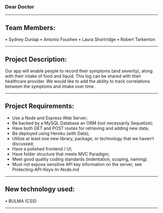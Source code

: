 ### Dear Doctor
***
## Team Members:
• Sydney Dunlap
• Antonio Foushee
• Laura Shortridge 
• Robert Tarkenton	
***
## Project Description:
Our app will enable people to record their symptoms (and severity), along with their intake of food and liquid. This log can be shared with their healthcare provider.
We would like to add the ability to track correlations between the symptoms and intake over time.
***
## Project Requirements:
* Use a Node and Express Web Server;
* Be backed by a MySQL Database an ORM (not necessarily Sequelize);
* Have both GET and POST routes for retrieving and adding new data;
* Be deployed using Heroku (with Data);
* Utilize at least one new library, package, or technology that we haven’t discussed;
* Have a polished frontend / UI;
* Have folder structure that meets MVC Paradigm;
* Meet good quality coding standards (indentation, scoping, naming).
* Must not expose sensitive API key information on the server, see Protecting-API-Keys-In-Node.md
***
## New technology used:
• BULMA (CSS)
***
